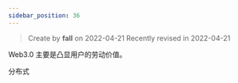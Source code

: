 ```yaml
---
sidebar_position: 36
---
```


> Create by **fall** on 2022-04-21
> Recently revised in 2022-04-21

Web3.0 主要是凸显用户的劳动价值。

分布式